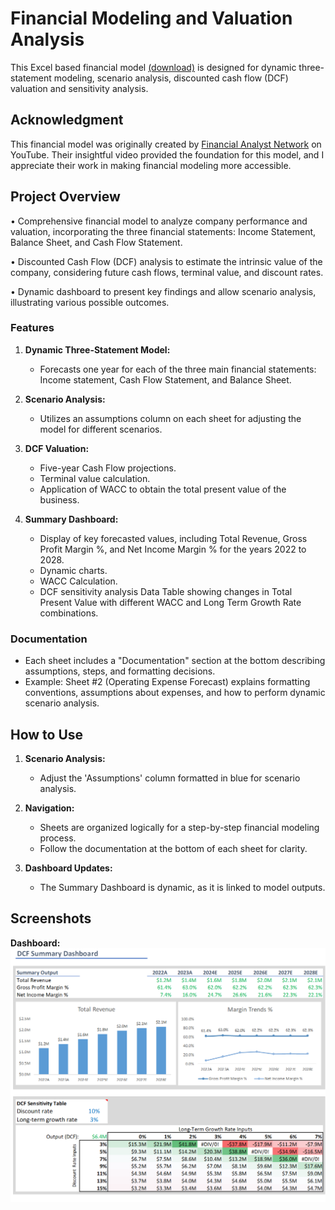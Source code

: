 # Financial Modeling and Valuation Analysis 

This Excel based financial model [(download)](https://github.com/AsherGeorgy/My-Portfolio/raw/refs/heads/main/Microsoft%20Excel/assets/3S%20and%20DCF%20Model%20.xlsx) is designed for dynamic three-statement modeling, scenario analysis, discounted cash flow (DCF) valuation and sensitivity analysis. 

## Acknowledgment
This financial model was originally created by [Financial Analyst Network](http://www.youtube.com/@financialanalystnetwork) on YouTube. Their insightful video provided the foundation for this model, and I appreciate their work in making financial modeling more accessible.

## Project Overview
• Comprehensive financial model to analyze company performance and valuation, incorporating the three financial statements: Income Statement, Balance Sheet, and Cash Flow Statement.  

• Discounted Cash Flow (DCF) analysis to estimate the intrinsic value of the company, considering future cash flows, terminal value, and discount rates.  

• Dynamic dashboard to present key findings and allow scenario analysis, illustrating various possible outcomes.

### Features

1. **Dynamic Three-Statement Model:**
   - Forecasts one year for each of the three main financial statements: Income statement, Cash Flow Statement, and Balance Sheet.

2. **Scenario Analysis:**
   - Utilizes an assumptions column on each sheet for adjusting the model for different scenarios.

3. **DCF Valuation:**
   - Five-year Cash Flow projections.
   - Terminal value calculation.
   - Application of WACC to obtain the total present value of the business.

4. **Summary Dashboard:**
   - Display of key forecasted values, including Total Revenue, Gross Profit Margin %, and Net Income Margin % for the years 2022 to 2028.
   - Dynamic charts.
   - WACC Calculation.
   - DCF sensitivity analysis Data Table showing changes in Total Present Value with different WACC and Long Term Growth Rate combinations.

### Documentation

- Each sheet includes a "Documentation" section at the bottom describing assumptions, steps, and formatting decisions.
- Example: Sheet #2 (Operating Expense Forecast) explains formatting conventions, assumptions about expenses, and how to perform dynamic scenario analysis.

## How to Use

1. **Scenario Analysis:**
   - Adjust the 'Assumptions' column formatted in blue for scenario analysis.

2. **Navigation:**
   - Sheets are organized logically for a step-by-step financial modeling process.
   - Follow the documentation at the bottom of each sheet for clarity.

3. **Dashboard Updates:**
   - The Summary Dashboard is dynamic, as it is linked to model outputs.

## Screenshots
**Dashboard:**  
    ![Dashboard](assets/Dashboard.png)
